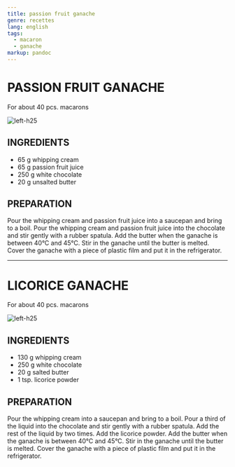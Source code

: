 ```yaml
---
title: passion fruit ganache
genre: recettes
lang: english
tags:
  - macaron 
  - ganache
markup: pandoc
---
```


# PASSION FRUIT GANACHE

For about 40 pcs. macarons

![](/home/fred/.repo/traductions/recettes/images/macaron_passion.jpg "left-h25")

## INGREDIENTS


- 65 g whipping cream
- 65 g passion fruit juice
- 250 g white chocolate
- 20 g unsalted butter

## PREPARATION

Pour the whipping cream and passion fruit juice into a saucepan and bring to a boil.
Pour the whipping cream and passion fruit juice into the chocolate and stir gently with a rubber spatula.
Add the butter when the ganache is between 40°C and 45°C.
Stir in the ganache until the butter is melted.
Cover the ganache with a piece of plastic film and put it in the refrigerator.

---

# LICORICE GANACHE

For about 40 pcs. macarons

![](/home/fred/.repo/traductions/recettes/images/macaron_reglisse.jpg "left-h25")

## INGREDIENTS


- 130 g whipping cream
- 250 g white chocolate
- 20 g salted butter
- 1 tsp. licorice powder

## PREPARATION

Pour the whipping cream into a saucepan and bring to a boil.
Pour a third of the liquid into the chocolate and stir gently with a rubber spatula.
Add the rest of the liquid by two times.
Add the licorice powder.
Add the butter when the ganache is between 40°C and 45°C.
Stir in the ganache until the butter is melted.
Cover the ganache with a piece of plastic film and put it in the refrigerator.


